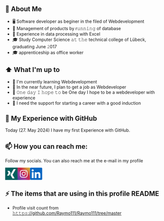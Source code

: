 <!--

Here are some ideas to get you started:

- 🔭 I’m currently working on ...
- 🌱 I’m currently learning ...
- 👯 I’m looking to collaborate on ...
- 🤔 I’m looking for help with ...
- 💬 Ask me about ...
- 📫 How to reach me: ...
- 😄 Pronouns: ...
- ⚡ Fun fact: ...
-->


## :book: About Me
- 🖥 Software developer as beginer in the filed of Webdevelopment
- 💼 Management of products by r𝚞𝚗𝚗𝚒𝚗𝚐 of database
- 💼 Experience in data processing with Excel
- 🎓 Study Computer Science 𝚊𝚝 𝚝𝚑𝚎 technical college of Lübeck, graduating June 𝟸017
- 🎓 apprenticeship as office worker


## ⬆ What I'm up to
- 🔨 I'm currently learning Webdevelopment
- 🎯 In the near future, I plan to get a job as Webdeveloper
- 🤞 𝙾𝚗𝚎 𝚍𝚊𝚢 𝙸 𝚑𝚘𝚙𝚎 𝚝𝚘 be One day I hope to be a webdeveloper with experience
- 🤔 I need the support for starting a career with a good induction

## 🔔 My Experience with GitHub
Today (27. May 2024) I have my first Experience with GitHub.


## 📫 How you can reach me:
Follow my socials. You can also reach me at the e-mail in my profile

[<img src="https://github.com/SukranSari/SukranSari/blob/main/xing.png" height="40em" align="left" alt="Follow SukranSari on Xing" title="Follow SukranSari on Xing">](https://xing.com/profile/Suekran_Sari)

[<img src="https://github.com/SukranSari/SukranSari/blob/main/instagram.jpg" height="40em" align="left" alt="Follow SukranSari on Instagram" title="Follow SukranSari on Instagram"/>](https://www.instagram.com/sukran_28/)

[<img src="https://github.com/SukranSari/SukranSari/blob/main/linkedin.png" height="40em" align="center" alt="Follow SukranSari on LinkedIn" title="Follow SukranSari on LinkedIn"/>](https://www.linkedin.com/in/s%C3%BCkran-sari-843584253/)



## ⚡ The items that are using in this profile README
- Profile visit count from [𝚑𝚝𝚝𝚙𝚜://github.com/Raymo111/Raymo111/tree/master](https://github.com/Raymo111/Raymo111/tree/master)
